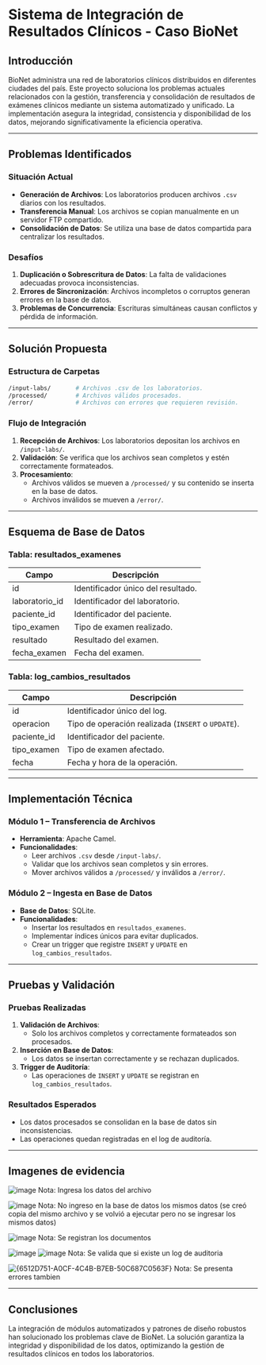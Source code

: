 
# **Sistema de Integración de Resultados Clínicos - Caso BioNet**

## **Introducción**
BioNet administra una red de laboratorios clínicos distribuidos en diferentes ciudades del país. Este proyecto soluciona los problemas actuales relacionados con la gestión, transferencia y consolidación de resultados de exámenes clínicos mediante un sistema automatizado y unificado. La implementación asegura la integridad, consistencia y disponibilidad de los datos, mejorando significativamente la eficiencia operativa.

---

## **Problemas Identificados**
### **Situación Actual**
- **Generación de Archivos**: Los laboratorios producen archivos `.csv` diarios con los resultados.
- **Transferencia Manual**: Los archivos se copian manualmente en un servidor FTP compartido.
- **Consolidación de Datos**: Se utiliza una base de datos compartida para centralizar los resultados.

### **Desafíos**
1. **Duplicación o Sobrescritura de Datos**: La falta de validaciones adecuadas provoca inconsistencias.
2. **Errores de Sincronización**: Archivos incompletos o corruptos generan errores en la base de datos.
3. **Problemas de Concurrencia**: Escrituras simultáneas causan conflictos y pérdida de información.

---

## **Solución Propuesta**
### **Estructura de Carpetas**
```bash
/input-labs/       # Archivos .csv de los laboratorios.
/processed/        # Archivos válidos procesados.
/error/            # Archivos con errores que requieren revisión.
```

### **Flujo de Integración**
1. **Recepción de Archivos**: Los laboratorios depositan los archivos en `/input-labs/`.
2. **Validación**: Se verifica que los archivos sean completos y estén correctamente formateados.
3. **Procesamiento**:
   - Archivos válidos se mueven a `/processed/` y su contenido se inserta en la base de datos.
   - Archivos inválidos se mueven a `/error/`.

---

## **Esquema de Base de Datos**
### **Tabla: resultados_examenes**
| Campo            | Descripción                                   |
|------------------|-----------------------------------------------|
| id               | Identificador único del resultado.           |
| laboratorio_id   | Identificador del laboratorio.               |
| paciente_id      | Identificador del paciente.                  |
| tipo_examen      | Tipo de examen realizado.                    |
| resultado        | Resultado del examen.                        |
| fecha_examen     | Fecha del examen.                            |

### **Tabla: log_cambios_resultados**
| Campo            | Descripción                                   |
|------------------|-----------------------------------------------|
| id               | Identificador único del log.                 |
| operacion        | Tipo de operación realizada (`INSERT` o `UPDATE`). |
| paciente_id      | Identificador del paciente.                  |
| tipo_examen      | Tipo de examen afectado.                     |
| fecha            | Fecha y hora de la operación.                |

---

## **Implementación Técnica**
### **Módulo 1 – Transferencia de Archivos**
- **Herramienta**: Apache Camel.
- **Funcionalidades**:
  - Leer archivos `.csv` desde `/input-labs/`.
  - Validar que los archivos sean completos y sin errores.
  - Mover archivos válidos a `/processed/` y inválidos a `/error/`.

### **Módulo 2 – Ingesta en Base de Datos**
- **Base de Datos**: SQLite.
- **Funcionalidades**:
  - Insertar los resultados en `resultados_examenes`.
  - Implementar índices únicos para evitar duplicados.
  - Crear un trigger que registre `INSERT` y `UPDATE` en `log_cambios_resultados`.

---

## **Pruebas y Validación**
### **Pruebas Realizadas**
1. **Validación de Archivos**:
   - Solo los archivos completos y correctamente formateados son procesados.
2. **Inserción en Base de Datos**:
   - Los datos se insertan correctamente y se rechazan duplicados.
3. **Trigger de Auditoría**:
   - Las operaciones de `INSERT` y `UPDATE` se registran en `log_cambios_resultados`.

### **Resultados Esperados**
- Los datos procesados se consolidan en la base de datos sin inconsistencias.
- Las operaciones quedan registradas en el log de auditoría.

---

## **Imagenes de evidencia**

![image](https://github.com/user-attachments/assets/fe76e37c-3984-41cc-8fad-93e3a8713a38)
Nota: Ingresa los datos del archivo 

![image](https://github.com/user-attachments/assets/ebecb632-4222-45d2-a37e-1c7a053366af)
Nota: No ingreso en la base de datos los mismos datos (se creó copia del mismo archivo y se volvió a ejecutar pero no se ingresar los mismos datos)

![image](https://github.com/user-attachments/assets/a090d12d-23fa-488a-bf22-1f9630c0dfd8)
Nota: Se registran los documentos

![image](https://github.com/user-attachments/assets/4a0e1ea5-a23c-44ba-b3a6-683e82a25274)
![image](https://github.com/user-attachments/assets/89f985c4-f5db-440f-8f78-5ab11a825a3a)
Nota: Se valida que si existe un log de auditoria

![{6512D751-A0CF-4C4B-B7EB-50C687C0563F}](https://github.com/user-attachments/assets/64b7b89b-28a7-42ce-9016-37cff0ab93d8)
Nota: Se presenta errores tambien

---

## **Conclusiones**
La integración de módulos automatizados y patrones de diseño robustos han solucionado los problemas clave de BioNet. La solución garantiza la integridad y disponibilidad de los datos, optimizando la gestión de resultados clínicos en todos los laboratorios.
